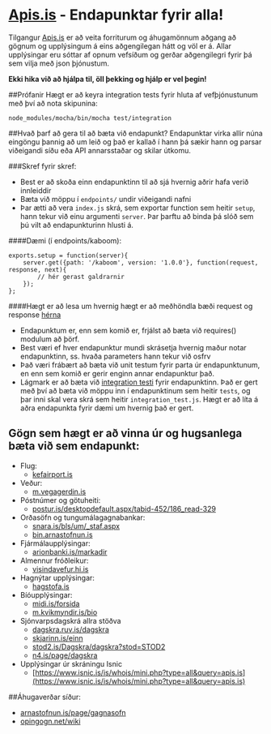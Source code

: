 # [Apis.is](http://apis.is) - Endapunktar fyrir alla!

Tilgangur [Apis.is](http://apis.is) er að veita forriturum og áhugamönnum aðgang að gögnum og upplýsingum á eins aðgengilegan hátt og völ er á. Allar upplýsingar eru sóttar af opnum vefsíðum og gerðar aðgengilegri fyrir þá sem vilja með json þjónustum.

**Ekki hika við að hjálpa til, öll þekking og hjálp er vel þegin!**

##Prófanir
Hægt er að keyra integration tests fyrir hluta af vefþjónustunum með því að nota skipunina:

    node_modules/mocha/bin/mocha test/integration

##Hvað þarf að gera til að bæta við endapunkt?
Endapunktar virka allir núna eingöngu þannig að um leið og það er kallað í hann þá sækir hann og parsar viðeigandi síðu eða API annarsstaðar og skilar útkomu.

###Skref fyrir skref:
+ Best er að skoða einn endapunktinn til að sjá hvernig aðrir hafa verið innleiddir
+ Bæta við möppu í `endpoints/` undir viðeigandi nafni
+ Þar ætti að vera `index.js` skrá, sem exportar function sem heitir `setup`, hann tekur við einu argumenti `server`. Þar þarftu að binda þá slóð sem þú vilt að endapunkturinn hlusti á.

####Dæmi (í endpoints/kaboom):

    exports.setup = function(server){
        server.get({path: '/kaboom', version: '1.0.0'}, function(request, response, next){
            // hér gerast galdrarnir
        });
    };

####Hægt er að lesa um hvernig hægt er að meðhöndla bæði request og response [hérna](http://mcavage.github.io/node-restify)

+ Endapunktum er, enn sem komið er, frjálst að bæta við requires() modulum að þörf.
+ Best væri ef hver endapunktur mundi skrásetja hvernig maður notar endapunktinn, ss. hvaða parameters hann tekur við osfrv
+ Það væri frábært að bæta við unit testum fyrir parta úr endapunktunum, en enn sem komið er gerir enginn annar endapunktur það.
+ Lágmark er að bæta við [integration testi](http://en.wikipedia.org/wiki/Integration_testing) fyrir endapunktinn. Það er gert með því að bæta við möppu inn í endapunktinum sem heitir `tests`, og þar inni skal vera skrá sem heitir `integration_test.js`. Hægt er að líta á aðra endapunkta fyrir dæmi um hvernig það er gert.

## Gögn sem hægt er að vinna úr og hugsanlega bæta við sem endapunkt:

+ Flug:
	+ [kefairport.is](http://www.kefairport.is/)
+ Veður:
	+ [m.vegagerdin.is](http://m.vegagerdin.is/)
+ Póstnúmer og götuheiti:
	+ [postur.is/desktopdefault.aspx/tabid-452/186_read-329](http://www.postur.is/desktopdefault.aspx/tabid-452/186_read-329/)
+ Orðasöfn og tungumálagagnabankar:
	+ [snara.is/bls/um/_staf.aspx](http://snara.is/bls/um/_staf.aspx)
	+ [bin.arnastofnun.is](http://bin.arnastofnun.is/)
+ Fjármálaupplýsingar:	
	+ [arionbanki.is/markadir](http://www.arionbanki.is/markadir)
+ Almennur fróðleikur:
	+ [visindavefur.hi.is](http://www.visindavefur.hi.is/)
+ Hagnýtar upplýsingar:
	+ [hagstofa.is](http://www.hagstofa.is/)
+ Bíóupplýsingar:
	+ [midi.is/forsida](http://midi.is/forsida/)
	+ [m.kvikmyndir.is/bio](http://m.kvikmyndir.is/bio/)
+  Sjónvarpsdagskrá allra stöðva
	+ [dagskra.ruv.is/dagskra](http://dagskra.ruv.is/dagskra/)
	+ [skjarinn.is/einn](http://www.skjarinn.is/einn/)
	+ [stod2.is/Dagskra/dagskra?stod=STOD2](http://stod2.is/Dagskra/dagskra?stod=STOD2)
	+ [n4.is/page/dagskra](http://www.n4.is/page/dagskra)
+  Upplýsingar úr skráningu Isnic
    + [https://www.isnic.is/is/whois/mini.php?type=all&query=apis.is](https://www.isnic.is/is/whois/mini.php?type=all&query=apis.is)

##Áhugaverðar síður:
+ [arnastofnun.is/page/gagnasofn](http://arnastofnun.is/page/gagnasofn)
+ [opingogn.net/wiki](http://opingogn.net/wiki/)

